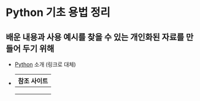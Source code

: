 # Python 기초 용법 정리

## 배운 내용과 사용 예시를 찾을 수 있는 개인화된 자료를 만들어 두기 위해

- [Python](https://ko.wikipedia.org/wiki/%ED%8C%8C%EC%9D%B4%EC%8D%AC) 소개 (링크로 대체)

- | 참조 사이트 |
  | ----------- |
  |             |
  |             |
  |             |

## 